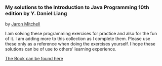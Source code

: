 ### My solutions to the Introduction to Java Programming 10th edition by Y. Daniel Liang 
by [Jaron Mitchell](https://www.linkedin.com/in/jaron-mitchell/)

I am solving these programming exercises for practice and also for the fun of it. I am adding more to this collection as I complete them. Please use these only as a reference when doing the exercises yourself. I hope these solutions can be of use to others' learning experience.

[The Book can be found here](http://www.amazon.com/Intro-Programming-Comprehensive-Version-Edition/dp/0133761312)
